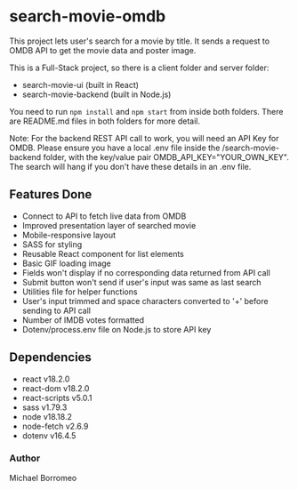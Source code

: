 # search-movie-omdb

This project lets user's search for a movie by title. It sends a request to OMDB API to get the movie data and poster image.

This is a Full-Stack project, so there is a client folder and server folder:

- search-movie-ui (built in React)
- search-movie-backend (built in Node.js)

You need to run `npm install` and `npm start` from inside both folders.
There are README.md files in both folders for more detail.

Note: For the backend REST API call to work, you will need an API Key for OMDB. Please ensure you have a local .env file inside the /search-movie-backend folder, with the key/value pair OMDB_API_KEY="YOUR_OWN_KEY". The search will hang if you don't have these details in an .env file.

## Features Done

- Connect to API to fetch live data from OMDB
- Improved presentation layer of searched movie
- Mobile-responsive layout
- SASS for styling
- Reusable React component for list elements
- Basic GIF loading image
- Fields won't display if no corresponding data returned from API call
- Submit button won't send if user's input was same as last search
- Utilities file for helper functions
- User's input trimmed and space characters converted to '+' before sending to API call
- Number of IMDB votes formatted
- Dotenv/process.env file on Node.js to store API key

## Dependencies

- react v18.2.0
- react-dom v18.2.0
- react-scripts v5.0.1
- sass v1.79.3
- node v18.18.2
- node-fetch v2.6.9
- dotenv v16.4.5

### Author

Michael Borromeo

